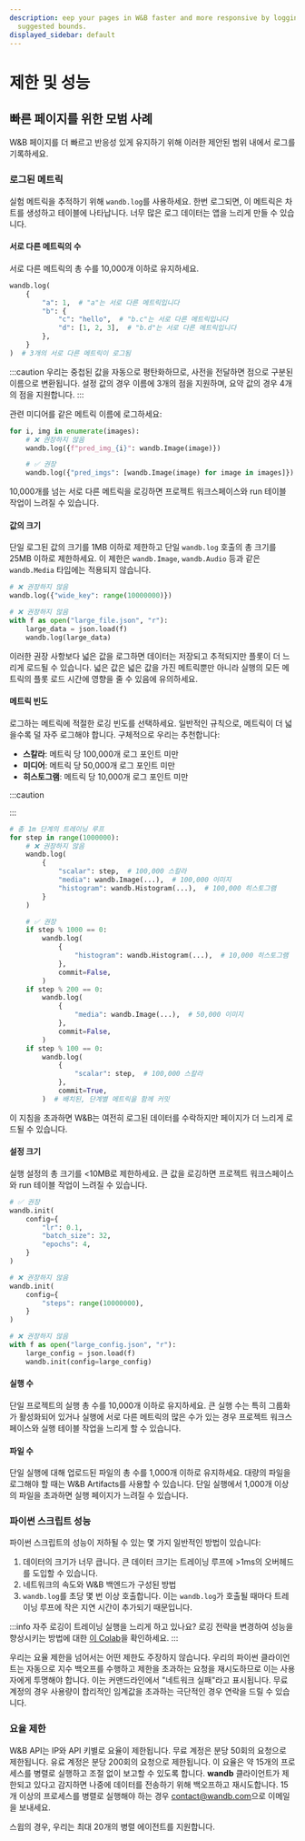 ```yaml
---
description: eep your pages in W&B faster and more responsive by logging within these
  suggested bounds.
displayed_sidebar: default
---
```


# 제한 및 성능

<head>
  <title>실험 제한 및 성능</title>
</head>

## 빠른 페이지를 위한 모범 사례

W&B 페이지를 더 빠르고 반응성 있게 유지하기 위해 이러한 제안된 범위 내에서 로그를 기록하세요.

### 로그된 메트릭

실험 메트릭을 추적하기 위해 `wandb.log`를 사용하세요. 한번 로그되면, 이 메트릭은 차트를 생성하고 테이블에 나타납니다. 너무 많은 로그 데이터는 앱을 느리게 만들 수 있습니다.

#### 서로 다른 메트릭의 수

서로 다른 메트릭의 총 수를 10,000개 이하로 유지하세요.

```python
wandb.log(
    {
        "a": 1,  # "a"는 서로 다른 메트릭입니다
        "b": {
            "c": "hello",  # "b.c"는 서로 다른 메트릭입니다
            "d": [1, 2, 3],  # "b.d"는 서로 다른 메트릭입니다
        },
    }
)  # 3개의 서로 다른 메트릭이 로그됨
```

:::caution
우리는 중첩된 값을 자동으로 평탄화하므로, 사전을 전달하면 점으로 구분된 이름으로 변환됩니다. 설정 값의 경우 이름에 3개의 점을 지원하며, 요약 값의 경우 4개의 점을 지원합니다.
:::

관련 미디어를 같은 메트릭 이름에 로그하세요:

```python
for i, img in enumerate(images):
    # ❌ 권장하지 않음
    wandb.log({f"pred_img_{i}": wandb.Image(image)})

    # ✅ 권장
    wandb.log({"pred_imgs": [wandb.Image(image) for image in images]})
```

10,000개를 넘는 서로 다른 메트릭을 로깅하면 프로젝트 워크스페이스와 run 테이블 작업이 느려질 수 있습니다.

#### 값의 크기

단일 로그된 값의 크기를 1MB 이하로 제한하고 단일 `wandb.log` 호출의 총 크기를 25MB 이하로 제한하세요. 이 제한은 `wandb.Image`, `wandb.Audio` 등과 같은 `wandb.Media` 타입에는 적용되지 않습니다.

```python
# ❌ 권장하지 않음
wandb.log({"wide_key": range(10000000)})

# ❌ 권장하지 않음
with f as open("large_file.json", "r"):
    large_data = json.load(f)
    wandb.log(large_data)
```

이러한 권장 사항보다 넓은 값을 로그하면 데이터는 저장되고 추적되지만 플롯이 더 느리게 로드될 수 있습니다. 넓은 값은 넓은 값을 가진 메트릭뿐만 아니라 실행의 모든 메트릭의 플롯 로드 시간에 영향을 줄 수 있음에 유의하세요.

#### 메트릭 빈도

로그하는 메트릭에 적절한 로깅 빈도를 선택하세요. 일반적인 규칙으로, 메트릭이 더 넓을수록 덜 자주 로그해야 합니다. 구체적으로 우리는 추천합니다:

* **스칼라**: 메트릭 당 100,000개 로그 포인트 미만
* **미디어**: 메트릭 당 50,000개 로그 포인트 미만
* **히스토그램**: 메트릭 당 10,000개 로그 포인트 미만

:::caution


:::

```python
# 총 1m 단계의 트레이닝 루프
for step in range(1000000):
    # ❌ 권장하지 않음
    wandb.log(
        {
            "scalar": step,  # 100,000 스칼라
            "media": wandb.Image(...),  # 100,000 이미지
            "histogram": wandb.Histogram(...),  # 100,000 히스토그램
        }
    )

    # ✅ 권장
    if step % 1000 == 0:
        wandb.log(
            {
                "histogram": wandb.Histogram(...),  # 10,000 히스토그램
            },
            commit=False,
        )
    if step % 200 == 0:
        wandb.log(
            {
                "media": wandb.Image(...),  # 50,000 이미지
            },
            commit=False,
        )
    if step % 100 == 0:
        wandb.log(
            {
                "scalar": step,  # 100,000 스칼라
            },
            commit=True,
        )  # 배치된, 단계별 메트릭을 함께 커밋
```



이 지침을 초과하면 W&B는 여전히 로그된 데이터를 수락하지만 페이지가 더 느리게 로드될 수 있습니다.

#### 설정 크기

실행 설정의 총 크기를 <10MB로 제한하세요. 큰 값을 로깅하면 프로젝트 워크스페이스와 run 테이블 작업이 느려질 수 있습니다.

```python
# ✅ 권장
wandb.init(
    config={
        "lr": 0.1,
        "batch_size": 32,
        "epochs": 4,
    }
)

# ❌ 권장하지 않음
wandb.init(
    config={
        "steps": range(10000000),
    }
)

# ❌ 권장하지 않음
with f as open("large_config.json", "r"):
    large_config = json.load(f)
    wandb.init(config=large_config)
```

#### 실행 수

단일 프로젝트의 실행 총 수를 10,000개 이하로 유지하세요. 큰 실행 수는 특히 그룹화가 활성화되어 있거나 실행에 서로 다른 메트릭의 많은 수가 있는 경우 프로젝트 워크스페이스와 실행 테이블 작업을 느리게 할 수 있습니다.

#### 파일 수

단일 실행에 대해 업로드된 파일의 총 수를 1,000개 이하로 유지하세요. 대량의 파일을 로그해야 할 때는 W&B Artifacts를 사용할 수 있습니다. 단일 실행에서 1,000개 이상의 파일을 초과하면 실행 페이지가 느려질 수 있습니다.

### 파이썬 스크립트 성능

파이썬 스크립트의 성능이 저하될 수 있는 몇 가지 일반적인 방법이 있습니다:

1. 데이터의 크기가 너무 큽니다. 큰 데이터 크기는 트레이닝 루프에 >1ms의 오버헤드를 도입할 수 있습니다.
2. 네트워크의 속도와 W&B 백엔드가 구성된 방법
3. `wandb.log`를 초당 몇 번 이상 호출합니다. 이는 `wandb.log`가 호출될 때마다 트레이닝 루프에 작은 지연 시간이 추가되기 때문입니다.

:::info
자주 로깅이 트레이닝 실행을 느리게 하고 있나요? 로깅 전략을 변경하여 성능을 향상시키는 방법에 대한 [이 Colab](http://wandb.me/log-hf-colab)을 확인하세요.
:::

우리는 요율 제한을 넘어서는 어떤 제한도 주장하지 않습니다. 우리의 파이썬 클라이언트는 자동으로 지수 백오프를 수행하고 제한을 초과하는 요청을 재시도하므로 이는 사용자에게 투명해야 합니다. 이는 커맨드라인에서 "네트워크 실패"라고 표시됩니다. 무료 계정의 경우 사용량이 합리적인 임계값을 초과하는 극단적인 경우 연락을 드릴 수 있습니다.

### 요율 제한

W&B API는 IP와 API 키별로 요율이 제한됩니다. 무료 계정은 분당 50회의 요청으로 제한됩니다. 유료 계정은 분당 200회의 요청으로 제한됩니다. 이 요율은 약 15개의 프로세스를 병렬로 실행하고 조절 없이 보고할 수 있도록 합니다. **wandb** 클라이언트가 제한되고 있다고 감지하면 나중에 데이터를 전송하기 위해 백오프하고 재시도합니다. 15개 이상의 프로세스를 병렬로 실행해야 하는 경우 [contact@wandb.com](mailto:contact@wandb.com)으로 이메일을 보내세요.

스윕의 경우, 우리는 최대 20개의 병렬 에이전트를 지원합니다.